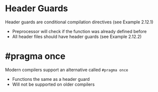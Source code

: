 # Header Guards
Header guards are conditional compilation directives (see Example 2.12.1)
- Preprocessor will check if the function was already defined before
- All header files should have header guards (see Example 2.12.2)

# #pragma once
Modern compilers support an alternative called `#pragma once`
- Functions the same as a header guard
- Will not be supported on older compilers
